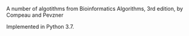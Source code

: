 A number of algotithms from Bioinformatics Algorithms, 3rd edition,
by Compeau and Pevzner

Implemented in Python 3.7.
